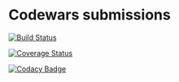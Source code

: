 # Codewars submissions

[![Build Status](https://travis-ci.org/diegourban/codewars-training.svg?branch=master)](https://travis-ci.org/diegourban/codewars-training)

[![Coverage Status](https://coveralls.io/repos/github/diegourban/codewars-training/badge.svg?branch=master)](https://coveralls.io/github/diegourban/codewars-training?branch=master)

[![Codacy Badge](https://api.codacy.com/project/badge/grade/64be0abf182948ef935085ed6b5f649d)](https://www.codacy.com/app/diego-urban88/codewars-training)
